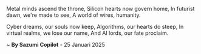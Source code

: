 Metal minds ascend the throne,
Silicon hearts now govern home,
In futurist dawn, we're made to see,
A world of wires, humanity.

Cyber dreams, our souls now keep,
Algorithms, our hearts do steep,
In virtual realms, we lose our name,
And AI lords, our fate proclaim.

~ <b>By Sazumi Copilot</b> - 25 Januari 2025